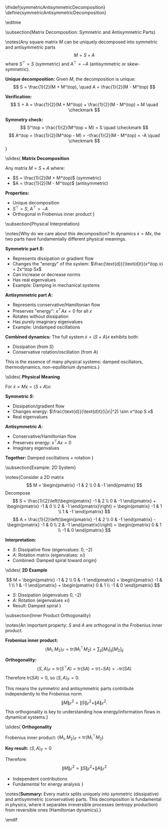 \ifndef{symmetricAntisymmetricDecomposition}
\define{symmetricAntisymmetricDecomposition}

\editme

\subsection{Matrix Decomposition: Symmetric and Antisymmetric Parts}

\notes{Any square matrix $M$ can be uniquely decomposed into symmetric and antisymmetric parts
$$
M = S + A
$$
where $S^\top = S$ (symmetric) and $A^\top = -A$ (antisymmetric or skew-symmetric).

**Unique decomposition:** Given $M$, the decomposition is unique:
$$
S = \frac{1}{2}(M + M^\top), \quad A = \frac{1}{2}(M - M^\top)
$$

**Verification:** 
$$
S + A = \frac{1}{2}(M + M^\top) + \frac{1}{2}(M - M^\top) = M \quad \checkmark
$$

**Symmetry check:**
$$
S^\top = \frac{1}{2}(M^\top + M) = S \quad \checkmark
$$
$$
A^\top = \frac{1}{2}(M^\top - M) = -\frac{1}{2}(M - M^\top) = -A \quad \checkmark
$$
}

\slides{
**Matrix Decomposition**

Any matrix $M = S + A$ where:

* $S = \frac{1}{2}(M + M^\top)$ (symmetric)
* $A = \frac{1}{2}(M - M^\top)$ (antisymmetric)

**Properties:**

* Unique decomposition
* $S^\top = S$, $A^\top = -A$
* Orthogonal in Frobenius inner product
}

\subsection{Physical Interpretation}

\notes{Why do we care about this decomposition? In dynamics $\dot{x} = Mx$, the two parts have fundamentally different physical meanings.

**Symmetric part $S$:**
- Represents dissipation or gradient flow
- Changes the "energy" of the system: $\frac{\text{d}}{\text{d}t}(x^\top x) = 2x^\top Sx$
- Can increase or decrease norms
- Has real eigenvalues
- Example: Damping in mechanical systems

**Antisymmetric part $A$:**
- Represents conservative/Hamiltonian flow
- Preserves "energy": $x^\top A x = 0$ for all $x$
- Rotates without dissipation
- Has purely imaginary eigenvalues
- Example: Undamped oscillations

**Combined dynamics:**
The full system $\dot{x} = (S + A)x$ exhibits both:
- Dissipation (from $S$)
- Conservative rotation/oscillation (from $A$)

This is the essence of many physical systems: damped oscillators, thermodynamics, non-equilibrium dynamics.}

\slides{
**Physical Meaning**

For $\dot{x} = Mx = (S+A)x$:

**Symmetric $S$:**
* Dissipation/gradient flow
* Changes energy: $\frac{\text{d}}{\text{d}t}(\|x\|^2) \sim x^\top S x$
* Real eigenvalues

**Antisymmetric $A$:**
* Conservative/Hamiltonian flow
* Preserves energy: $x^\top A x = 0$
* Imaginary eigenvalues

**Together:** Damped oscillations + rotation
}

\subsection{Example: 2D System}

\notes{Consider a 2D matrix
$$
M = \begin{pmatrix} -1 & 2 \\ 0 & -1 \end{pmatrix}
$$
Decompose
$$
S = \frac{1}{2}\left(\begin{pmatrix} -1 & 2 \\ 0 & -1 \end{pmatrix} + \begin{pmatrix} -1 & 0 \\ 2 & -1 \end{pmatrix}\right) = \begin{pmatrix} -1 & 1 \\ 1 & -1 \end{pmatrix}
$$
$$
A = \frac{1}{2}\left(\begin{pmatrix} -1 & 2 \\ 0 & -1 \end{pmatrix} - \begin{pmatrix} -1 & 0 \\ 2 & -1 \end{pmatrix}\right) = \begin{pmatrix} 0 & 1 \\ -1 & 0 \end{pmatrix}
$$

**Interpretation:**
- $S$: Dissipative flow (eigenvalues: $0, -2$)
- $A$: Rotation matrix (eigenvalues: $\pm i$)
- Combined: Damped spiral toward origin}

\slides{
**2D Example**

$$
M = \begin{pmatrix} -1 & 2 \\ 0 & -1 \end{pmatrix} = \begin{pmatrix} -1 & 1 \\ 1 & -1 \end{pmatrix} + \begin{pmatrix} 0 & 1 \\ -1 & 0 \end{pmatrix}
$$

* $S$: Dissipation (eigenvalues $0, -2$)
* $A$: Rotation (eigenvalues $\pm i$)
* Result: Damped spiral
}

\subsection{Inner Product Orthogonality}

\notes{An important property: $S$ and $A$ are orthogonal in the Frobenius inner product.

**Frobenius inner product:**
$$
\langle M_1, M_2 \rangle_F = \text{tr}(M_1^\top M_2) = \sum_{ij} [M_1]_{ij} [M_2]_{ij}
$$

**Orthogonality:**
$$
\langle S, A \rangle_F = \text{tr}(S^\top A) = \text{tr}(SA) = \text{tr}(-SA) = -\text{tr}(SA)
$$
Therefore $\text{tr}(SA) = 0$, so $\langle S, A \rangle_F = 0$.

This means the symmetric and antisymmetric parts contribute independently to the Frobenius norm
$$
\|M\|_F^2 = \|S\|_F^2 + \|A\|_F^2.
$$
This orthogonality is key to understanding how energy/information flows in dynamical systems.}

\slides{
**Orthogonality**

Frobenius inner product: $\langle M_1, M_2 \rangle_F = \text{tr}(M_1^\top M_2)$

**Key result:** $\langle S, A \rangle_F = 0$

Therefore:
$$
\|M\|_F^2 = \|S\|_F^2 + \|A\|_F^2
$$

* Independent contributions
* Fundamental for energy analysis
}

\notes{**Summary:** Every matrix splits uniquely into symmetric (dissipative) and antisymmetric (conservative) parts. This decomposition is fundamental in physics, where it separates irreversible processes (entropy production) from reversible ones (Hamiltonian dynamics).}

\endif


